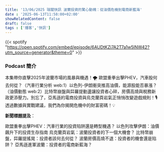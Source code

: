 ```yaml
---
title: '13/06/2025 瑞閣快訊 波蘭投資的驚心動魄：從油價危機到電商新藍海'
date : '2025-06-13T11:58:00+02:00'
showRelatedContent: false
draft: false
tags : ['播客','快訊']
---
```

{{< spotify "https://open.spotify.com/embed/episode/6AUDtKZi7A2T7a1w5lNW42?utm_source=generator&theme=0" >}}





### Podcast 簡介
本集帶你直擊2025年波蘭市場的風暴與機遇！🌪️ 歐盟重拳出擊PHEV，汽車股何去何從？（汽車行業分析 web:1）以色列-伊朗衝突推高油價，能源股能否暴漲？（油價動態 web:2）比特幣崩盤與茻羅提動盪讓投資者心碎，房價高燒與稅務新政更添壓力。別忘了，亞馬遜的電商投資與烏克蘭頁岩氣正悄悄改變遊戲規則！🎙️ 透過數據與實戰建議，我們為你揭開危機中的財富密碼！💡

**新聞標題提及**：

歐盟重拳出擊PHEV：汽車行業的投資陷阱還是轉型機遇？
以色列攻擊伊朗：油價飆升下的投資生存指南
烏克蘭頁岩氣：波蘭投資者的下一個大機會？
比特幣崩盤，茻羅提搖晃：投資者該何去何從？
波蘭房價高燒不退：投資者的機會還是陷阱？
亞馬遜進軍波蘭：投資者的電商新藍海？